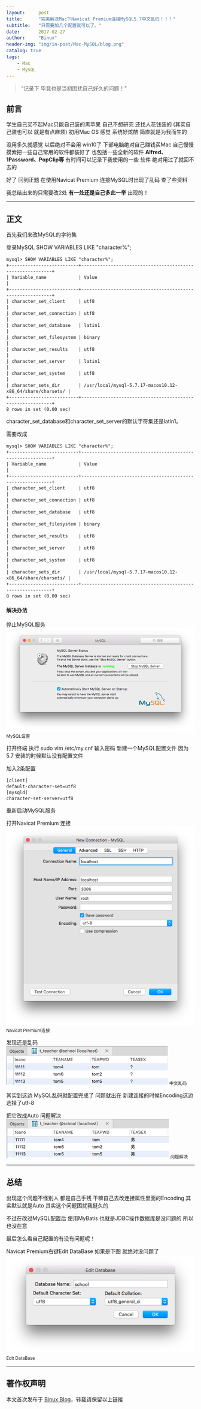 ```yaml
---
layout:     post
title:      "完美解决Mac下Navicat Premium连接MySQL5.7中文乱码！！！"
subtitle:   "只需要加几个配置就可以了。"
date:       2017-02-27
author:     "Binux"
header-img: "img/in-post/Mac-MySQL/blog.png"
catalog: true
tags:
    - Mac
    - MySQL
---
```


> “记录下 毕竟也是当初困扰自己好久的问题！”


## 前言

学生自己买不起Mac只能自己装的黑苹果 自己不想研究 还找人花钱装的 (其实自己装也可以 就是有点麻烦) 初用Mac OS 感觉 系统好炫酷 简直就是为我而生的

没用多久就感觉 以后绝对不会用 win10了 下部电脑绝对自己赚钱买Mac 自己慢慢摸索把一些自己常用的软件都装好了 也包括一些全新的软件 **Alfred、1Password、PopClip等** 有时间可以记录下我使用的一些 软件
绝对用过了就回不去的 

好了 回到正题 在使用Navicat Premium 连接MySQL时出现了乱码 查了些资料 

我总结出来的只需要改2处 **有一处还是自己多此一举** 出现的！

---

## 正文

首先我们来改MySQL的字符集

登录MySQL SHOW VARIABLES LIKE "character%";
```
mysql> SHOW VARIABLES LIKE "character%";
+--------------------------+-----------------------------------------------------------+
| Variable_name            | Value                                                     |
+--------------------------+-----------------------------------------------------------+
| character_set_client     | utf8                                                      |
| character_set_connection | utf8                                                      |
| character_set_database   | latin1                                                    |
| character_set_filesystem | binary                                                    |
| character_set_results    | utf8                                                      |
| character_set_server     | latin1                                                    |
| character_set_system     | utf8                                                      |
| character_sets_dir       | /usr/local/mysql-5.7.17-macos10.12-x86_64/share/charsets/ |
+--------------------------+-----------------------------------------------------------+
8 rows in set (0.00 sec)
```
character_set_database和character_set_server的默认字符集还是latin1。

需要改成
```
mysql> SHOW VARIABLES LIKE "character%";
+--------------------------+-----------------------------------------------------------+
| Variable_name            | Value                                                     |
+--------------------------+-----------------------------------------------------------+
| character_set_client     | utf8                                                      |
| character_set_connection | utf8                                                      |
| character_set_database   | utf8                                                      |
| character_set_filesystem | binary                                                    |
| character_set_results    | utf8                                                      |
| character_set_server     | utf8                                                      |
| character_set_system     | utf8                                                      |
| character_sets_dir       | /usr/local/mysql-5.7.17-macos10.12-x86_64/share/charsets/ |
+--------------------------+-----------------------------------------------------------+
8 rows in set (0.00 sec)
```

#### 解决办法

停止MySQL服务
<img src="/img/in-post/Mac-MySQL/img1.png" />
<small class="img-hint">MySQL设置</small>

打开终端 执行 sudo vim /etc/my.cnf 输入密码 新建一个MySQL配置文件 因为5.7 安装的时候默认没有配置文件

加入2条配置
```
[client]
default-character-set=utf8
[mysqld]
character-set-server=utf8
```
重新启动MySQL服务

打开Navicat Premium 连接
<img src="/img/in-post/Mac-MySQL/img2.png" />
<small class="img-hint">Navicat Premium连接</small>

发现还是乱码
<img class="shadow" src="/img/in-post/Mac-MySQL/img3.png" />
<small class="img-hint">中文乱码</small>

其实到这边 MySQL乱码就配置完成了 问题就出在 新建连接的时候Encoding这边选择了utf-8

把它改成Auto 问题解决
<img class="shadow" src="/img/in-post/Mac-MySQL/img4.png" />
<small class="img-hint">问题解决</small>

---

## 总结

出现这个问题不怪别人 都是自己手残 干嘛自己去改连接属性里面的Encoding 其实默认就是Auto 其实这个问题困扰我挺久的 

不过在改过MySQL配置后 使用MyBatis 也就是JDBC操作数据库是没问题的 所以也没在意

最后怎么看自己配置的有没有问题呢！

Navicat Premium右键Edit DataBase 如果是下图 就绝对没问题了
<img src="/img/in-post/Mac-MySQL/img5.png" />
<small class="img-hint">Edit DataBase</small>

---

## 著作权声明

本文首次发布于 [Binux Blog](http://binux.cn)，转载请保留以上链接
